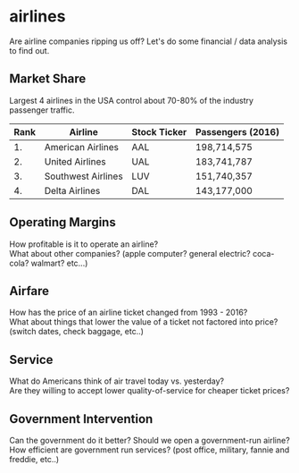 # airlines
Are airline companies ripping us off?
Let's do some financial / data analysis to find out.

## Market Share
Largest 4 airlines in the USA control about 70-80% of the industry passenger traffic.

| Rank | Airline | Stock Ticker | Passengers (2016) |
| ---- | ------- | ------------ | ----------------- |
| 1. | American Airlines  | AAL |  198,714,575 |
| 2. | United Airlines    | UAL |  183,741,787 |
| 3. | Southwest Airlines | LUV |  151,740,357 |
| 4. | Delta Airlines     | DAL |  143,177,000 |


## Operating Margins
How profitable is it to operate an airline?  
What about other companies? (apple computer? general electric? coca-cola? walmart? etc...)  

## Airfare
How has the price of an airline ticket changed from 1993 - 2016?  
What about things that lower the value of a ticket not factored into price? (switch dates, check baggage, etc..)  

## Service
What do Americans think of air travel today vs. yesterday?  
Are they willing to accept lower quality-of-service for cheaper ticket prices?  

## Government Intervention
Can the government do it better? Should we open a government-run airline?  
How efficient are government run services? (post office, military, fannie and freddie, etc..)  

